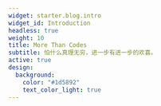 ```yaml
---
widget: starter.blog.intro
widget_id: Introduction
headless: true
weight: 10
title: More Than Codes
subtitle: 怕什么真理无穷，进一步有进一步的欢喜。
active: true
design:
  background:
    color: "#1d5892"
    text_color_light: true
---
```

